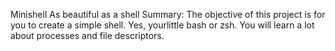 Minishell As beautiful as a shell Summary:  The objective of this project is for you to create a simple shell. Yes, yourlittle bash or zsh. You will learn a lot about processes and file descriptors.
